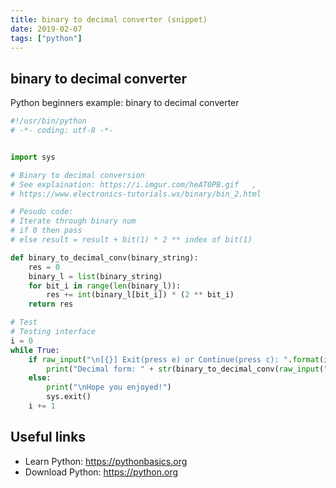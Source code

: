 ```yaml
---
title: binary to decimal converter (snippet)
date: 2019-02-07
tags: ["python"]
---
```


## binary to decimal converter

Python beginners example: binary to decimal converter

```python
#!/usr/bin/python
# -*- coding: utf-8 -*-


import sys

# Binary to decimal conversion
# See explaination: https://i.imgur.com/heAT0PB.gif   , 
# https://www.electronics-tutorials.ws/binary/bin_2.html

# Pesudo code:
# Iterate through binary num
# if 0 then pass
# else result = result + bit(1) * 2 ** index of bit(1)

def binary_to_decimal_conv(binary_string):
	res = 0
	binary_l = list(binary_string)
	for bit_i in range(len(binary_l)):
		res += int(binary_l[bit_i]) * (2 ** bit_i) 
	return res 

# Test
# Testing interface
i = 0
while True:
	if raw_input("\n[{}] Exit(press e) or Continue(press c): ".format(i)).strip().lower() == "c":
		print("Decimal form: " + str(binary_to_decimal_conv(raw_input("\nBinary?: "))))
	else:
		print("\nHope you enjoyed!")
		sys.exit()
	i += 1


```

## Useful links

- Learn Python: https://pythonbasics.org
- Download Python: https://python.org
